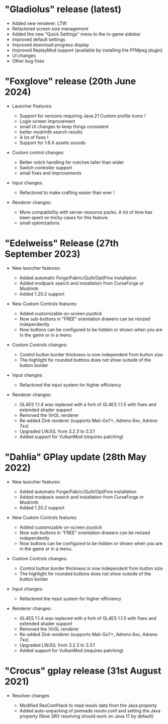 # "Gladiolus" release (latest)


- Added new renderer: LTW
- Refactored screen size management
- Added the new "Quick Settings" menu to the in-game sidebar
- Improved default settings
- Improved download progress display
- Improved ReplayMod support (available by installing the FFMpeg plugin)
- UI changes
- Other bug fixes



# "Foxglove" release (20th June 2024)


- Launcher Features:
  - Support for versions requiring Java 21
Custom profile icons !
  - Login screen improvement
  - small UI changes to keep things consistent
  - better modrinth search results
  - A lot of fixes !
  - Support for 1.6.X assets sounds

- Custom control changes:
  - Better notch handling for notches taller than wider
  - Switch controller support
  - small fixes and improvements

- Input changes:
  - Refactored to make crafting easier than ever !

- Renderer changes:
  - More compatibility with server resource packs. A lot of time has been spent on tricky cases for this feature.
  - small optimizations



# "Edelweiss" Release (27th September 2023)


- New launcher features: 
   - Added automatic Forge/Fabric/Quilt/OptiFine installation
   - Added modpack search and installation from CurseForge or Modrinth
   - Added 1.20.2 support

- New Custom Controls features:
   - Added customizable on-screen joystick
   - Now sub-buttons in "FREE" orientation drawers can be resized independently
   - Now buttons can be configured to be hidden or shown when you are in the game or in a menu.

- Custom Controls changes:  
   - Control button border thickness is now independent from button size
   - The highlight for rounded buttons does not show outside of the button border

- Input changes:
   - Refactored the input system for higher efficiency
 
- Renderer changes: 
   - GL4ES 1.1.4 was replaced with a fork of GL4ES 1.1.5 with fixes and extended shader support
   - Removed the VirGL renderer
   - Re-added Zink renderer (supports Mali-Gx7+, Adreno 6xx, Adreno 7xx)
   - Upgraded LWJGL from 3.2.3 to 3.3.1
   - Added support for VulkanMod (requires patching)



# "Dahlia" GPlay update (28th May 2022)


- New launcher features:
   - Added automatic Forge/Fabric/Quilt/OptiFine installation
   - Added modpack search and installation from CurseForge or Modrinth
   - Added 1.20.2 support
     
- New Custom Controls features:   
   - Added customizable on-screen joystick
   - Now sub-buttons in "FREE" orientation drawers can be resized independently
   - Now buttons can be configured to be hidden or shown when you are in the game or in a menu.
     
- Custom Controls changes:
   - Control button border thickness is now independent from button size
   - The highlight for rounded buttons does not show outside of the button border
 
- Input changes:
   - Refactored the input system for higher efficiency

- Renderer changes: 
   - GL4ES 1.1.4 was replaced with a fork of GL4ES 1.1.5 with fixes and extended shader support
   - Removed the VirGL renderer
   - Re-added Zink renderer (supports Mali-Gx7+, Adreno 6xx, Adreno 7xx)
   - Upgraded LWJGL from 3.2.3 to 3.3.1
   - Added support for VulkanMod (requires patching)



# "Crocus" gplay release (31st August 2021)


- Resolver changes

  - Modified ResConfHack to read resolv data from the Java property
  - Added auto-unpacking of premade resolv.conf and setting the Java property
(Now SRV resolving should work on Java 17 by default)
